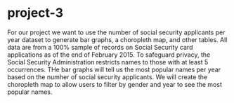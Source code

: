 # project-3

For our project we want to use the number of social security applicants per year dataset to generate bar graphs, a choropleth map, and other tables.  All data are from a 100% sample of records on Social Security card applications as of the end of February 2015.  To safeguard privacy, the Social Security Administration restricts names to those with at least 5 occurrences. 
THe bar graphs will tell us the most popular names per year based on the numher of social security applicants.
We will create the choropleth map to allow users to filter by gender and year to see the most popular names. 
